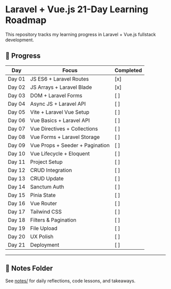 # Laravel + Vue.js 21-Day Learning Roadmap

This repository tracks my learning progress in Laravel + Vue.js fullstack development.

## 📅 Progress

| Day    | Focus                           | Completed |
| ------ | ------------------------------- | --------- |
| Day 01 | JS ES6 + Laravel Routes         | [x]       |
| Day 02 | JS Arrays + Laravel Blade       | [x]       |
| Day 03 | DOM + Laravel Forms             | [ ]       |
| Day 04 | Async JS + Laravel API          | [ ]       |
| Day 05 | Vite + Laravel Vue Setup        | [ ]       |
| Day 06 | Vue Basics + Laravel API        | [ ]       |
| Day 07 | Vue Directives + Collections    | [ ]       |
| Day 08 | Vue Forms + Laravel Storage     | [ ]       |
| Day 09 | Vue Props + Seeder + Pagination | [ ]       |
| Day 10 | Vue Lifecycle + Eloquent        | [ ]       |
| Day 11 | Project Setup                   | [ ]       |
| Day 12 | CRUD Integration                | [ ]       |
| Day 13 | CRUD Update                     | [ ]       |
| Day 14 | Sanctum Auth                    | [ ]       |
| Day 15 | Pinia State                     | [ ]       |
| Day 16 | Vue Router                      | [ ]       |
| Day 17 | Tailwind CSS                    | [ ]       |
| Day 18 | Filters & Pagination            | [ ]       |
| Day 19 | File Upload                     | [ ]       |
| Day 20 | UX Polish                       | [ ]       |
| Day 21 | Deployment                      | [ ]       |

---

## 📝 Notes Folder

See [notes/](notes/) for daily reflections, code lessons, and takeaways.
